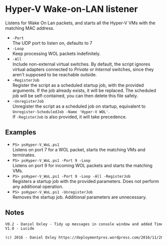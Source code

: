 # Hyper-V Wake-on-LAN listener

Listens for Wake On Lan packets, and starts all the Hyper-V VMs with the matching MAC address.

* `-Port`\
The UDP port to listen on, defaults to 7
* `-Loop`\
Keep processing WOL packets indefinitely.
* `-All`\
Include non-external virtual switches. By default, the script ignores virtual adapters connected to *Private* or *Internal* switches, since they aren't supposed to be reachable outside.
* `-RegisterJob`\
Register the script as a scheduled startup job, with the provided arguments. If the job already exists, it will be replaced.
The scheduled job will be self-contained, you can then delete this file safely.
* `-UnregisterJob`\
Unregister the script as a scheduled job on startup, equivalent to `Unregister-ScheduledJob -Name 'Hyper-V WOL'`.\
If `-RegisterJob` is also provided, it will take precedence.

## Examples

* `PS> psHyper-V_WoL.ps1`\
Listens on port 7 for a WOL packet, starts the matching VMs and terminates.
* `PS> psHyper-V_WoL.ps1 -Port 9 -Loop`\
Listens on port 9 for incoming WOL packets and starts the matching VMs.
* `PS> psHyper-V_WoL.ps1 -Port 9 -Loop -All -RegisterJob`\
Registers a startup job with the provided parameters. Does not perform any additional operation.
* `PS> psHyper-V_WoL.ps1 -UnregisterJob`\
Removes the startup job. Additional parameters are unnecessary.

## Notes

```v0.1 - Daniel Oxley - Initial version
V0.2 - Daniel Oxley - Tidy up messages in console window and added Time/Date information
V1.0 - Lucide

(c) 2016 - Daniel Oxley https://deploymentpros.wordpress.com/2016/11/28/wake-on-lan-for-hyper-v-guests
